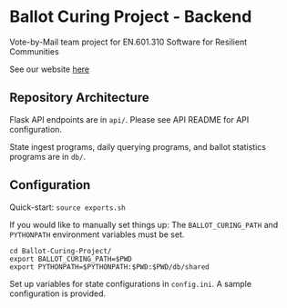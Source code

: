 # Ballot Curing Project - Backend
Vote-by-Mail team project for EN.601.310 Software for Resilient Communities 

See our website [here](http://www.cnds.jhu.edu/courses/cs310/vote-by-mail/)

## Repository Architecture
Flask API endpoints are in `api/`.
Please see API README for API configuration.

State ingest programs, daily querying programs, and ballot statistics programs are in `db/`.

## Configuration
Quick-start: `source exports.sh`

If you would like to manually set things up:
The `BALLOT_CURING_PATH` and `PYTHONPATH` environment variables must be set.

```
cd Ballot-Curing-Project/
export BALLOT_CURING_PATH=$PWD
export PYTHONPATH=$PYTHONPATH:$PWD:$PWD/db/shared
```

Set up variables for state configurations in `config.ini`. A sample configuration is provided.
